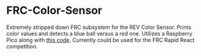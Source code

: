 # FRC-Color-Sensor
Extremely stripped down FRC subsystem for the REV Color Sensor. Prints color values and detects a blue ball versus a red one. Utilizes a Raspberry Pico along with [this code](https://github.com/ThadHouse/picocolorsensor). Currently could be used for the FRC Rapid React competition.
